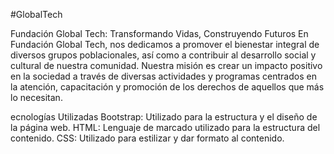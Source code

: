 #GlobalTech

Fundación Global Tech: Transformando Vidas, Construyendo Futuros
En Fundación Global Tech, nos dedicamos a promover el bienestar integral de diversos grupos poblacionales, así como a contribuir al desarrollo social y cultural de nuestra comunidad. Nuestra misión es crear un impacto positivo en la sociedad a través de diversas actividades y programas centrados en la atención, capacitación y promoción de los derechos de aquellos que más lo necesitan.

ecnologías Utilizadas
Bootstrap: Utilizado para la estructura y el diseño de la página web.
HTML: Lenguaje de marcado utilizado para la estructura del contenido.
CSS: Utilizado para estilizar y dar formato al contenido.
